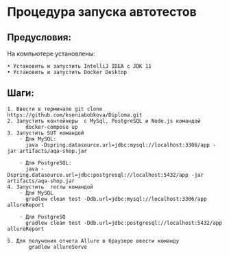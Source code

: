 # Процедура запуска автотестов

## Предусловия:

На компьютере установлены: 

    • Установить и запустить IntelliJ IDEA c JDK 11
    • Установить и запустить Docker Desktop
    
    
## Шаги:
    1. Ввести в терминале git clone https://github.com/kseniabobkova/Diploma.git
    2. Запустить контейнеры  с MySql, PostgreSQL и Node.js командой  
          docker-compose up
    3. Запустить SUT командой
        ◦ Для MySQL:
          java -Dspring.datasource.url=jdbc:mysql://localhost:3306/app -jar artifacts/aqa-shop.jar
          
        ◦ Для PostgreSQL:
          java -Dspring.datasource.url=jdbc:postgresql://localhost:5432/app -jar artifacts/aqa-shop.jar
    4. Запустить  тесты командой
        ◦ Для MySQL 
          gradlew clean test -Ddb.url=jdbc:mysql://localhost:3306/app allureReport
          
        ◦ Для PostgreSQ 
          gradlew clean test -Ddb.url=jdbc:postgresql://localhost:5432/app allureReport
      
    5. Для получения отчета Allure в браузере ввести команду 
           gradlew allureServe
       
